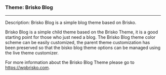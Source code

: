 ### Theme: Brisko Blog
-------------------------------------------------------------------
Description: 	Brisko Blog is a simple blog theme based on Brisko.

Brisko Blog is a simple child theme based on the Brisko Theme, it is a good starting point for those who just need a blog. The Brisko Blog theme color scheme can be easily customized, the parent theme customization has been preserved so that the bisko blog theme options can be managed using the live theme customizer.

For more information about the Brisko Blog Theme please go to https://wpbrisko.com.
